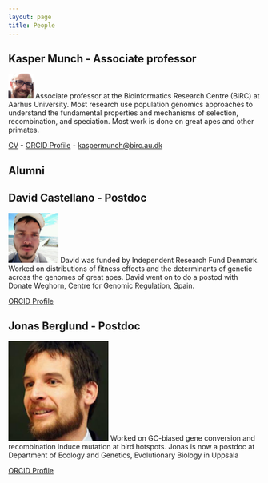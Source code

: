 ```yaml
---
layout: page
title: People
---
```

## Kasper Munch - Associate professor 

<p><span class="image right"><img src="images/kasper.jpg"  width="50" /></span> Associate professor at the Bioinformatics Research Centre (BiRC) at Aarhus University. Most research use population genomics approaches to understand the fundamental properties and mechanisms of selection, recombination, and speciation. Most work is done on great apes and other primates.</p>

[CV]() - 
[ORCID Profile](http://orcid.org/) - 
[kaspermunch@birc.au.dk](mailto:kaspermunch@birc.au.dk)


## Alumni

## David Castellano - Postdoc

<p><span class="image right"><img src="images/david_castellano3.png" width="100"  /></span> David was funded by Independent Research Fund Denmark. Worked on distributions of fitness effects and the determinants of genetic across the genomes of great apes. David went on to do a postod with Donate Weghorn, Centre for Genomic Regulation, Spain.</p>

[ORCID Profile](https://orcid.org/0000-0001-8778-6007)

## Jonas Berglund - Postdoc

<p><span class="image right"><img src="images/jonas_berglund2.png"  width="200" /></span> Worked on GC-biased gene conversion and recombination induce mutation at bird hotspots. Jonas is now a postdoc at Department of Ecology and Genetics, Evolutionary Biology in Uppsala </p>

[ORCID Profile](http://orcid.org/)